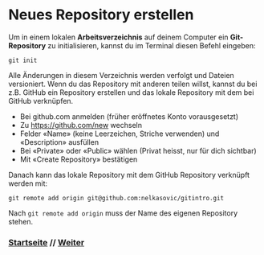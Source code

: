 # Neues Repository erstellen

Um in einem lokalen **Arbeitsverzeichnis** auf deinem Computer ein **Git-Repository** zu initialisieren, kannst du im Terminal diesen Befehl eingeben:

```
git init
```

Alle Änderungen in diesem Verzeichnis werden verfolgt und Dateien versioniert. Wenn du das Repository mit anderen teilen willst, kannst du bei z.B. GitHub ein Repository erstellen und das lokale Repository mit dem bei GitHub verknüpfen.

-   Bei github.com anmelden (früher eröffnetes Konto vorausgesetzt)
-   Zu https://github.com/new wechseln
-   Felder «Name» (keine Leerzeichen, Striche verwenden) und «Description» ausfüllen
-   Bei «Private» oder «Public» wählen (Privat heisst, nur für dich sichtbar)
-   Mit «Create Repository» bestätigen

Danach kann das lokale Repository mit dem GitHub Repository verknüpft werden mit:

```
git remote add origin git@github.com:nelkasovic/gitintro.git
```

Nach `git remote add origin` muss der Name des eigenen Repository stehen.


### [Startseite](start.md) // [Weiter](echo.md)
